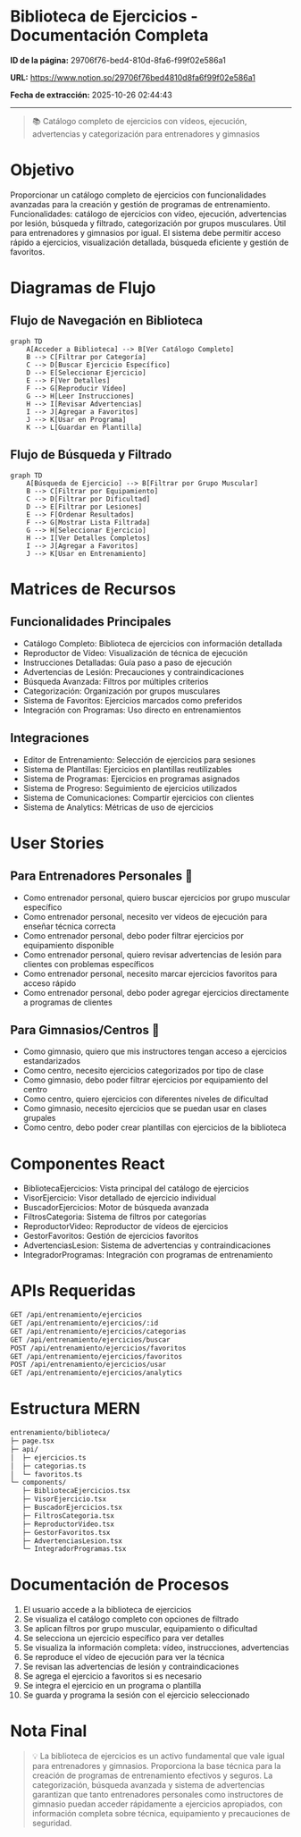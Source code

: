 # Biblioteca de Ejercicios - Documentación Completa

**ID de la página:** 29706f76-bed4-810d-8fa6-f99f02e586a1

**URL:** https://www.notion.so/29706f76bed4810d8fa6f99f02e586a1

**Fecha de extracción:** 2025-10-26 02:44:43

---

> 📚 Catálogo completo de ejercicios con vídeos, ejecución, advertencias y categorización para entrenadores y gimnasios

# Objetivo

Proporcionar un catálogo completo de ejercicios con funcionalidades avanzadas para la creación y gestión de programas de entrenamiento. Funcionalidades: catálogo de ejercicios con vídeo, ejecución, advertencias por lesión, búsqueda y filtrado, categorización por grupos musculares. Útil para entrenadores y gimnasios por igual. El sistema debe permitir acceso rápido a ejercicios, visualización detallada, búsqueda eficiente y gestión de favoritos.

# Diagramas de Flujo

## Flujo de Navegación en Biblioteca

```mermaid
graph TD
    A[Acceder a Biblioteca] --> B[Ver Catálogo Completo]
    B --> C[Filtrar por Categoría]
    C --> D[Buscar Ejercicio Específico]
    D --> E[Seleccionar Ejercicio]
    E --> F[Ver Detalles]
    F --> G[Reproducir Vídeo]
    G --> H[Leer Instrucciones]
    H --> I[Revisar Advertencias]
    I --> J[Agregar a Favoritos]
    J --> K[Usar en Programa]
    K --> L[Guardar en Plantilla]
```

## Flujo de Búsqueda y Filtrado

```mermaid
graph TD
    A[Búsqueda de Ejercicio] --> B[Filtrar por Grupo Muscular]
    B --> C[Filtrar por Equipamiento]
    C --> D[Filtrar por Dificultad]
    D --> E[Filtrar por Lesiones]
    E --> F[Ordenar Resultados]
    F --> G[Mostrar Lista Filtrada]
    G --> H[Seleccionar Ejercicio]
    H --> I[Ver Detalles Completos]
    I --> J[Agregar a Favoritos]
    J --> K[Usar en Entrenamiento]
```

# Matrices de Recursos

## Funcionalidades Principales

- Catálogo Completo: Biblioteca de ejercicios con información detallada
- Reproductor de Vídeo: Visualización de técnica de ejecución
- Instrucciones Detalladas: Guía paso a paso de ejecución
- Advertencias de Lesión: Precauciones y contraindicaciones
- Búsqueda Avanzada: Filtros por múltiples criterios
- Categorización: Organización por grupos musculares
- Sistema de Favoritos: Ejercicios marcados como preferidos
- Integración con Programas: Uso directo en entrenamientos
## Integraciones

- Editor de Entrenamiento: Selección de ejercicios para sesiones
- Sistema de Plantillas: Ejercicios en plantillas reutilizables
- Sistema de Programas: Ejercicios en programas asignados
- Sistema de Progreso: Seguimiento de ejercicios utilizados
- Sistema de Comunicaciones: Compartir ejercicios con clientes
- Sistema de Analytics: Métricas de uso de ejercicios
# User Stories

## Para Entrenadores Personales 🧍

- Como entrenador personal, quiero buscar ejercicios por grupo muscular específico
- Como entrenador personal, necesito ver vídeos de ejecución para enseñar técnica correcta
- Como entrenador personal, debo poder filtrar ejercicios por equipamiento disponible
- Como entrenador personal, quiero revisar advertencias de lesión para clientes con problemas específicos
- Como entrenador personal, necesito marcar ejercicios favoritos para acceso rápido
- Como entrenador personal, debo poder agregar ejercicios directamente a programas de clientes
## Para Gimnasios/Centros 🏢

- Como gimnasio, quiero que mis instructores tengan acceso a ejercicios estandarizados
- Como centro, necesito ejercicios categorizados por tipo de clase
- Como gimnasio, debo poder filtrar ejercicios por equipamiento del centro
- Como centro, quiero ejercicios con diferentes niveles de dificultad
- Como gimnasio, necesito ejercicios que se puedan usar en clases grupales
- Como centro, debo poder crear plantillas con ejercicios de la biblioteca
# Componentes React

- BibliotecaEjercicios: Vista principal del catálogo de ejercicios
- VisorEjercicio: Visor detallado de ejercicio individual
- BuscadorEjercicios: Motor de búsqueda avanzada
- FiltrosCategoria: Sistema de filtros por categorías
- ReproductorVideo: Reproductor de vídeos de ejercicios
- GestorFavoritos: Gestión de ejercicios favoritos
- AdvertenciasLesion: Sistema de advertencias y contraindicaciones
- IntegradorProgramas: Integración con programas de entrenamiento
# APIs Requeridas

```bash
GET /api/entrenamiento/ejercicios
GET /api/entrenamiento/ejercicios/:id
GET /api/entrenamiento/ejercicios/categorias
GET /api/entrenamiento/ejercicios/buscar
POST /api/entrenamiento/ejercicios/favoritos
GET /api/entrenamiento/ejercicios/favoritos
POST /api/entrenamiento/ejercicios/usar
GET /api/entrenamiento/ejercicios/analytics
```

# Estructura MERN

```bash
entrenamiento/biblioteca/
├─ page.tsx
├─ api/
│  ├─ ejercicios.ts
│  ├─ categorias.ts
│  └─ favoritos.ts
└─ components/
   ├─ BibliotecaEjercicios.tsx
   ├─ VisorEjercicio.tsx
   ├─ BuscadorEjercicios.tsx
   ├─ FiltrosCategoria.tsx
   ├─ ReproductorVideo.tsx
   ├─ GestorFavoritos.tsx
   ├─ AdvertenciasLesion.tsx
   └─ IntegradorProgramas.tsx
```

# Documentación de Procesos

1. El usuario accede a la biblioteca de ejercicios
1. Se visualiza el catálogo completo con opciones de filtrado
1. Se aplican filtros por grupo muscular, equipamiento o dificultad
1. Se selecciona un ejercicio específico para ver detalles
1. Se visualiza la información completa: vídeo, instrucciones, advertencias
1. Se reproduce el vídeo de ejecución para ver la técnica
1. Se revisan las advertencias de lesión y contraindicaciones
1. Se agrega el ejercicio a favoritos si es necesario
1. Se integra el ejercicio en un programa o plantilla
1. Se guarda y programa la sesión con el ejercicio seleccionado
# Nota Final

> 💡 La biblioteca de ejercicios es un activo fundamental que vale igual para entrenadores y gimnasios. Proporciona la base técnica para la creación de programas de entrenamiento efectivos y seguros. La categorización, búsqueda avanzada y sistema de advertencias garantizan que tanto entrenadores personales como instructores de gimnasio puedan acceder rápidamente a ejercicios apropiados, con información completa sobre técnica, equipamiento y precauciones de seguridad.

